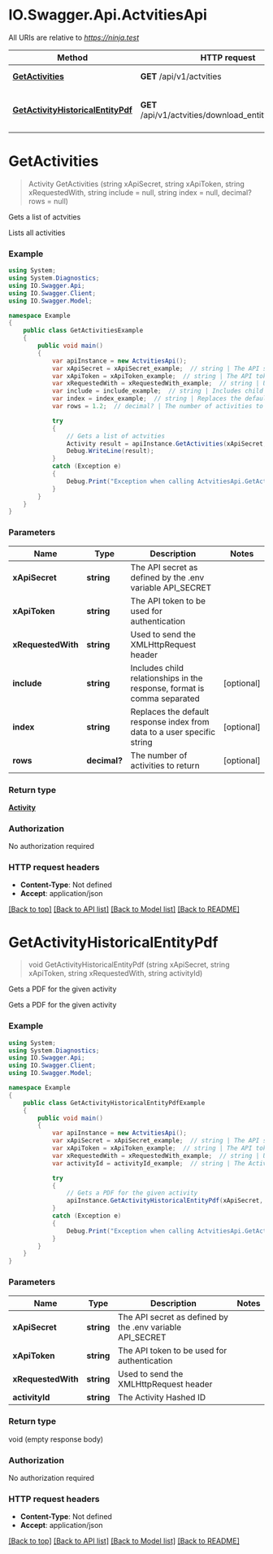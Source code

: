 # IO.Swagger.Api.ActvitiesApi

All URIs are relative to *https://ninja.test*

Method | HTTP request | Description
------------- | ------------- | -------------
[**GetActivities**](ActvitiesApi.md#getactivities) | **GET** /api/v1/actvities | Gets a list of actvities
[**GetActivityHistoricalEntityPdf**](ActvitiesApi.md#getactivityhistoricalentitypdf) | **GET** /api/v1/actvities/download_entity/{activity_id} | Gets a PDF for the given activity

<a name="getactivities"></a>
# **GetActivities**
> Activity GetActivities (string xApiSecret, string xApiToken, string xRequestedWith, string include = null, string index = null, decimal? rows = null)

Gets a list of actvities

Lists all activities

### Example
```csharp
using System;
using System.Diagnostics;
using IO.Swagger.Api;
using IO.Swagger.Client;
using IO.Swagger.Model;

namespace Example
{
    public class GetActivitiesExample
    {
        public void main()
        {
            var apiInstance = new ActvitiesApi();
            var xApiSecret = xApiSecret_example;  // string | The API secret as defined by the .env variable API_SECRET
            var xApiToken = xApiToken_example;  // string | The API token to be used for authentication
            var xRequestedWith = xRequestedWith_example;  // string | Used to send the XMLHttpRequest header
            var include = include_example;  // string | Includes child relationships in the response, format is comma separated (optional) 
            var index = index_example;  // string | Replaces the default response index from data to a user specific string (optional) 
            var rows = 1.2;  // decimal? | The number of activities to return (optional) 

            try
            {
                // Gets a list of actvities
                Activity result = apiInstance.GetActivities(xApiSecret, xApiToken, xRequestedWith, include, index, rows);
                Debug.WriteLine(result);
            }
            catch (Exception e)
            {
                Debug.Print("Exception when calling ActvitiesApi.GetActivities: " + e.Message );
            }
        }
    }
}
```

### Parameters

Name | Type | Description  | Notes
------------- | ------------- | ------------- | -------------
 **xApiSecret** | **string**| The API secret as defined by the .env variable API_SECRET | 
 **xApiToken** | **string**| The API token to be used for authentication | 
 **xRequestedWith** | **string**| Used to send the XMLHttpRequest header | 
 **include** | **string**| Includes child relationships in the response, format is comma separated | [optional] 
 **index** | **string**| Replaces the default response index from data to a user specific string | [optional] 
 **rows** | **decimal?**| The number of activities to return | [optional] 

### Return type

[**Activity**](Activity.md)

### Authorization

No authorization required

### HTTP request headers

 - **Content-Type**: Not defined
 - **Accept**: application/json

[[Back to top]](#) [[Back to API list]](../README.md#documentation-for-api-endpoints) [[Back to Model list]](../README.md#documentation-for-models) [[Back to README]](../README.md)
<a name="getactivityhistoricalentitypdf"></a>
# **GetActivityHistoricalEntityPdf**
> void GetActivityHistoricalEntityPdf (string xApiSecret, string xApiToken, string xRequestedWith, string activityId)

Gets a PDF for the given activity

Gets a PDF for the given activity

### Example
```csharp
using System;
using System.Diagnostics;
using IO.Swagger.Api;
using IO.Swagger.Client;
using IO.Swagger.Model;

namespace Example
{
    public class GetActivityHistoricalEntityPdfExample
    {
        public void main()
        {
            var apiInstance = new ActvitiesApi();
            var xApiSecret = xApiSecret_example;  // string | The API secret as defined by the .env variable API_SECRET
            var xApiToken = xApiToken_example;  // string | The API token to be used for authentication
            var xRequestedWith = xRequestedWith_example;  // string | Used to send the XMLHttpRequest header
            var activityId = activityId_example;  // string | The Activity Hashed ID

            try
            {
                // Gets a PDF for the given activity
                apiInstance.GetActivityHistoricalEntityPdf(xApiSecret, xApiToken, xRequestedWith, activityId);
            }
            catch (Exception e)
            {
                Debug.Print("Exception when calling ActvitiesApi.GetActivityHistoricalEntityPdf: " + e.Message );
            }
        }
    }
}
```

### Parameters

Name | Type | Description  | Notes
------------- | ------------- | ------------- | -------------
 **xApiSecret** | **string**| The API secret as defined by the .env variable API_SECRET | 
 **xApiToken** | **string**| The API token to be used for authentication | 
 **xRequestedWith** | **string**| Used to send the XMLHttpRequest header | 
 **activityId** | **string**| The Activity Hashed ID | 

### Return type

void (empty response body)

### Authorization

No authorization required

### HTTP request headers

 - **Content-Type**: Not defined
 - **Accept**: application/json

[[Back to top]](#) [[Back to API list]](../README.md#documentation-for-api-endpoints) [[Back to Model list]](../README.md#documentation-for-models) [[Back to README]](../README.md)
